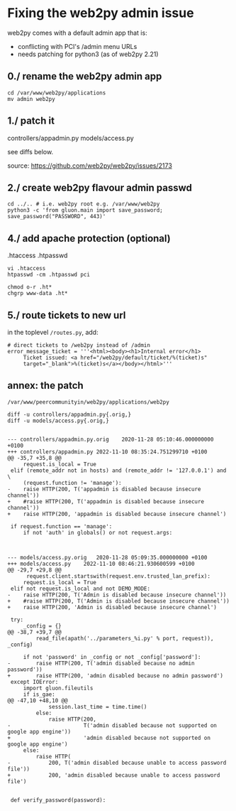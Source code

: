 Fixing the web2py admin issue
=============================

web2py comes with a default admin app that is:

- conflicting with PCI's /admin menu URLs
- needs patching for python3 (as of web2py 2.21)


0./ rename the web2py admin app
-------------------------------

	cd /var/www/web2py/applications
	mv admin web2py


1./ patch it
------------

controllers/appadmin.py
models/access.py

see diffs below.

source: https://github.com/web2py/web2py/issues/2173


2./ create web2py flavour admin passwd
--------------------------------------

	cd ../.. # i.e. web2py root e.g. /var/www/web2py
	python3 -c 'from gluon.main import save_password; save_password("PASSWORD", 443)'


4./ add apache protection (optional)
------------------------------------

.htaccess
.htpasswd

	vi .htaccess
	htpasswd -cm .htpasswd pci

	chmod o-r .ht*
	chgrp www-data .ht*


5./ route tickets to new url
----------------------------

in the toplevel `/routes.py`, add:

```
# direct tickets to /web2py instead of /admin
error_message_ticket = '''<html><body><h1>Internal error</h1>
     Ticket issued: <a href="/web2py/default/ticket/%(ticket)s"
     target="_blank">%(ticket)s</a></body></html>'''
```


annex: the patch
----------------

```
/var/www/peercommunityin/web2py/applications/web2py

diff -u controllers/appadmin.py{.orig,}
diff -u models/access.py{.orig,}


--- controllers/appadmin.py.orig	2020-11-28 05:10:46.000000000 +0100
+++ controllers/appadmin.py	2022-11-10 08:35:24.751299710 +0100
@@ -35,7 +35,8 @@
     request.is_local = True
 elif (remote_addr not in hosts) and (remote_addr != '127.0.0.1') and \
     (request.function != 'manage'):
-    raise HTTP(200, T('appadmin is disabled because insecure channel'))
+    #raise HTTP(200, T('appadmin is disabled because insecure channel'))
+    raise HTTP(200, 'appadmin is disabled because insecure channel')
 
 if request.function == 'manage':
     if not 'auth' in globals() or not request.args:



--- models/access.py.orig	2020-11-28 05:09:35.000000000 +0100
+++ models/access.py	2022-11-10 08:46:21.930600599 +0100
@@ -29,7 +29,8 @@
      request.client.startswith(request.env.trusted_lan_prefix):
     request.is_local = True
 elif not request.is_local and not DEMO_MODE:
-    raise HTTP(200, T('Admin is disabled because insecure channel'))
+    #raise HTTP(200, T('Admin is disabled because insecure channel'))
+    raise HTTP(200, 'Admin is disabled because insecure channel')
 
 try:
     _config = {}
@@ -38,7 +39,7 @@
         read_file(apath('../parameters_%i.py' % port, request)), _config)
 
     if not 'password' in _config or not _config['password']:
-        raise HTTP(200, T('admin disabled because no admin password'))
+        raise HTTP(200, 'admin disabled because no admin password')
 except IOError:
     import gluon.fileutils
     if is_gae:
@@ -47,10 +48,10 @@
             session.last_time = time.time()
         else:
             raise HTTP(200,
-                       T('admin disabled because not supported on google app engine'))
+                       'admin disabled because not supported on google app engine')
     else:
         raise HTTP(
-            200, T('admin disabled because unable to access password file'))
+            200, 'admin disabled because unable to access password file')
 
 
 def verify_password(password):
```
